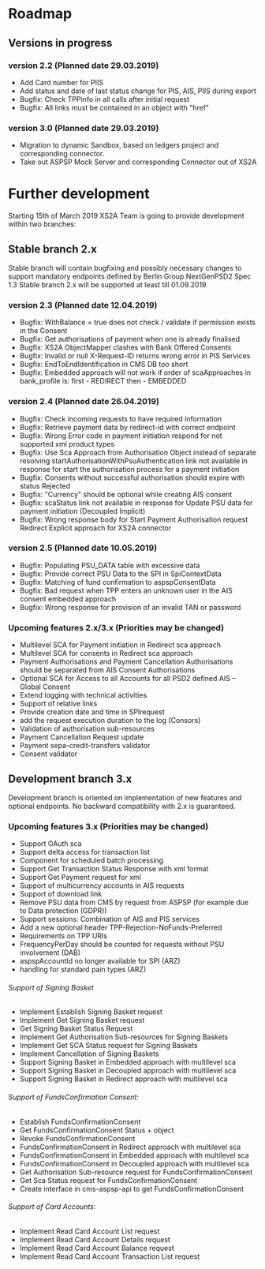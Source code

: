 # Roadmap

## Versions in progress

### version 2.2 (Planned date 29.03.2019)
- Add Card number for PIIS
- Add status and date of last status change for PIS, AIS, PIIS during export
- Bugfix: Check TPPinfo in all calls after initial request
- Bugfix: All links must be contained in an object with "href"

### version 3.0 (Planned date 29.03.2019)
- Migration to dynamic Sandbox, based on ledgers project and corresponding connector.
- Take out ASPSP Mock Server and corresponding Connector out of XS2A


# Further development
Starting 15th of March 2019 XS2A Team is going to provide development within two branches:

## Stable branch 2.x
Stable branch will contain bugfixing and possibly necessary changes to support mandatory endpoints defined by Berlin Group NextGenPSD2 Spec 1.3
Stable branch 2.x will be supported at least till 01.09.2019

### version 2.3 (Planned date 12.04.2019)
- Bugfix: WithBalance = true does not check / validate if permission exists in the Consent
- Bugfix: Get authorisations of payment when one is already finalised 
- Bugfix: XS2A ObjectMapper clashes with Bank Offered Consents
- Bugfix: Invalid or null X-Request-ID returns wrong error in PIS Services
- Bugfix: EndToEndIdentification in CMS DB too short 
- Bugfix: Embedded approach will not work if order of scaApproaches in bank_profile is: first - REDIRECT then - EMBEDDED 


### version 2.4 (Planned date 26.04.2019)
- Bugfix: Check incoming requests to have required information
- Bugfix: Retrieve payment data by redirect-id with correct endpoint
- Bugfix: Wrong Error code in payment initiation respond for not supported xml product types 
- Bugfix: Use Sca Approach from Authorisation Object instead of separate resolving startAuthorisationWithPsuAuthentication link not available in response for start the authorisation process for a payment initiation 
- Bugfix: Consents without successful authorisation should expire with status Rejected 
- Bugfix: "Currency" should be optional while creating AIS consent
- Bugfix: scaStatus link not available in response for Update PSU data for payment initiation (Decoupled Implicit) 
- Bugfix: Wrong response body for Start Payment Authorisation request Redirect Explicit approach for XS2A connector


### version 2.5 (Planned date 10.05.2019)
- Bugfix: Populating PSU_DATA table with excessive data
- Bugfix: Provide correct PSU Data to the SPI in SpiContextData
- Bugfix: Matching of fund confirmation to aspspConsentData
- Bugfix: Bad request when TPP enters an unknown user in the AIS consent embedded approach
- Bugfix: Wrong response for provision of an invalid TAN or password 



### Upcoming features 2.x/3.x (Priorities may be changed)
- Multilevel SCA for Payment initiation in Redirect sca approach
- Multilevel SCA for consents in Redirect sca approach
- Payment Authorisations and Payment Cancellation Authorisations should be separated from AIS Consent Authorisations 
- Optional SCA for Access to all Accounts for all PSD2 defined AIS – Global Consent
- Extend logging with technical activities 
- Support of relative links
- Provide creation date and time in SPIrequest
- add the request execution duration to the log  (Consors)
- Validation of authorisation sub-resources 
- Payment Cancellation Request update  
- Payment sepa-credit-transfers validator
- Consent validator


## Development branch 3.x
Development branch is oriented on implementation of new features and optional endpoints.
No backward compatibility with 2.x is guaranteed.

### Upcoming features 3.x (Priorities may be changed)

- Support OAuth sca
- Support delta access for transaction list
- Component for scheduled batch processing
- Support Get Transaction Status Response with xml format
- Support Get Payment request for xml
- Support of multicurrency accounts in AIS requests
- Support of download link
- Remove PSU data from CMS by request from ASPSP (for example due to Data protection (GDPR))
- Support sessions: Combination of AIS and PIS services
- Add a new optional header TPP-Rejection-NoFunds-Preferred 
- Requirements on TPP URIs  
- FrequencyPerDay should be counted for requests without PSU involvement  (DAB) 
- aspspAccountId no longer available for SPI (ARZ)
- handling for standard pain types (ARZ)

###### Support of Signing Basket
- Implement Establish Signing Basket request
- Implement Get Signing Basket request
- Get Signing Basket Status Request
- Implement Get Authorisation Sub-resources for Signing Baskets
- Implement Get SCA Status request for Signing Baskets
- Implement Cancellation of Signing Baskets
- Support Signing Basket in Embedded approach with multilevel sca
- Support Signing Basket in Decoupled approach with multilevel sca
- Support Signing Basket in Redirect approach with multilevel sca


###### Support of FundsConfirmation Consent:
- Establish FundsConfirmationConsent 
- Get FundsConfirmationConsent Status + object
- Revoke FundsConfirmationConsent
- FundsConfirmationConsent in Redirect approach with multilevel sca
- FundsConfirmationConsent in Embedded approach with multilevel sca
- FundsConfirmationConsent in Decoupled approach with multilevel sca
- Get Authorisation Sub-resource request for FundsConfirmationConsent
- Get Sca Status request for FundsConfirmationConsent 
- Create interface in cms-aspsp-api to get FundsConfirmationConsent 

###### Support of Card Accounts:
- Implement Read Card Account List request
- Implement Read Card Account Details request
- Implement Read Card Account Balance request
- Implement Read Card Account Transaction List request
